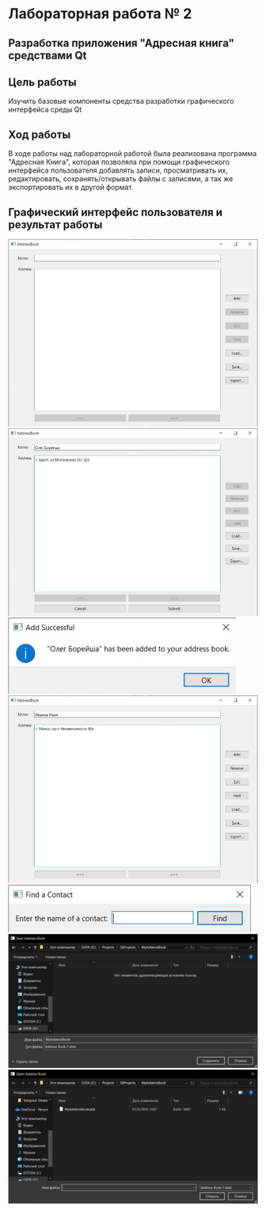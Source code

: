 # Лабораторная работа № 2

## Разработка приложения "Адресная книга" средствами Qt

## Цель работы 
Изучить базовые компоненты средства разработки графического интерфейса среды Qt

## Ход работы
В ходе работы над лабораторной работой была реализована программа "Адресная Книга", которая позволяла при помощи графического интерфейса пользователя добавлять записи, просматривать их, редактировать, сохранять/открывать файлы с записями, а так же экспортировать их в другой формат.

## Графический интерфейс пользователя и результат работы
![](images/image_1.png)
![](images/image_2.png)
![](images/image_3.png)
![](images/image_4.png)
![](images/image_5.png)
![](images/image_6.png)
![](images/image_7.png)